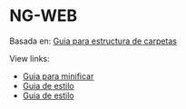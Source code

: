 NG-WEB
=====

Basada en:
[Guia para estructura de carpetas](https://scotch.io/tutorials/angularjs-best-practices-directory-structure)

View links:

* [Guia para minificar](https://scotch.io/tutorials/declaring-angularjs-modules-for-minification)
* [Guia de estilo](https://github.com/toddmotto/angularjs-styleguide)
* [Guia de estilo](https://github.com/johnpapa/angular-styleguide)
